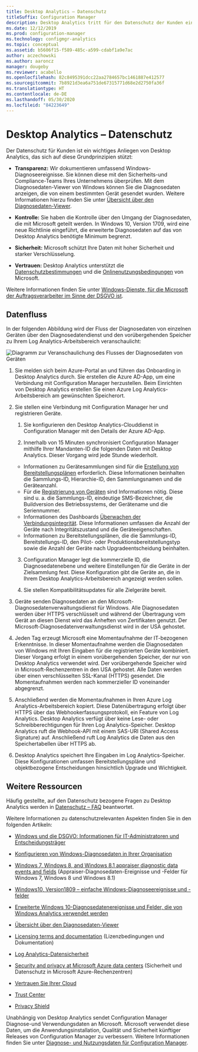 ```yaml
---
title: Desktop Analytics – Datenschutz
titleSuffix: Configuration Manager
description: Desktop Analytics tritt für den Datenschutz der Kunden ein.
ms.date: 12/12/2019
ms.prod: configuration-manager
ms.technology: configmgr-analytics
ms.topic: conceptual
ms.assetid: b5606f15-f589-485c-a599-cdabf1a9e7ac
author: aczechowski
ms.author: aaroncz
manager: dougeby
ms.reviewer: acabello
ms.openlocfilehash: 82c8495391dcc22aa2784657bc1461887e412577
ms.sourcegitcommit: 7b8921d3ea6a751de67315771d68e2d2750fa36f
ms.translationtype: HT
ms.contentlocale: de-DE
ms.lasthandoff: 05/30/2020
ms.locfileid: "84223649"
---
```

# <a name="desktop-analytics-data-privacy"></a>Desktop Analytics – Datenschutz

Der Datenschutz für Kunden ist ein wichtiges Anliegen von Desktop Analytics, das sich auf diese Grundprinzipien stützt:

- **Transparenz:** Wir dokumentieren umfassend Windows-Diagnoseereignisse. Sie können diese mit den Sicherheits-und Compliance-Teams Ihres Unternehmens überprüfen. Mit dem Diagnosedaten-Viewer von Windows können Sie die Diagnosedaten anzeigen, die von einem bestimmten Gerät gesendet wurden. Weitere Informationen hierzu finden Sie unter [Übersicht über den Diagnosedaten-Viewer](https://docs.microsoft.com/windows/configuration/diagnostic-data-viewer-overview).  

- **Kontrolle:** Sie haben die Kontrolle über den Umgang der Diagnosedaten, die mit Microsoft geteilt werden. In Windows 10, Version 1709, wird eine neue Richtlinie eingeführt, die erweiterte Diagnosedaten auf das von Desktop Analytics benötigte Minimum begrenzt.  

- **Sicherheit:** Microsoft schützt Ihre Daten mit hoher Sicherheit und starker Verschlüsselung.  

- **Vertrauen:** Desktop Analytics unterstützt die [Datenschutzbestimmungen](https://privacy.microsoft.com/privacystatement) und die [Onlinenutzungsbedingungen](https://www.microsoftvolumelicensing.com/DocumentSearch.aspx?Mode=3&DocumentTypeId=46) von Microsoft.  

Weitere Informationen finden Sie unter [Windows-Dienste, für die Microsoft der Auftragsverarbeiter im Sinne der DSGVO ist](https://docs.microsoft.com/windows/privacy/gdpr-it-guidance#windows-services-where-microsoft-is-the-processor-under-the-gdpr).<!-- 5353168 -->

## <a name="data-flow"></a>Datenfluss

In der folgenden Abbildung wird der Fluss der Diagnosedaten von einzelnen Geräten über den Diagnosedatendienst und den vorübergehenden Speicher zu Ihrem Log Analytics-Arbeitsbereich veranschaulicht:

![Diagramm zur Veranschaulichung des Flusses der Diagnosedaten von Geräten](media/da-data-flow.png)

1. Sie melden sich beim Azure-Portal an und führen das Onboarding in Desktop Analytics durch. Sie erstellen die Azure AD-App, um eine Verbindung mit Configuration Manager herzustellen. Beim Einrichten von Desktop Analytics erstellen Sie einen Azure Log Analytics-Arbeitsbereich am gewünschten Speicherort.  

2. Sie stellen eine Verbindung mit Configuration Manager her und registrieren Geräte.  

    1. Sie konfigurieren den Desktop Analytics-Clouddienst in Configuration Manager mit den Details der Azure AD-App.  

    2. Innerhalb von 15 Minuten synchronisiert Configuration Manager mithilfe Ihrer Mandanten-ID die folgenden Daten mit Desktop Analytics. Dieser Vorgang wird jede Stunde wiederholt.

      - Informationen zu Gerätesammlungen sind für die [Erstellung von Bereitstellungsplänen](create-deployment-plans.md) erforderlich. Diese Informationen beinhalten die Sammlungs-ID, Hierarchie-ID, den Sammlungsnamen und die Geräteanzahl. 
      - Für die [Registrierung von Geräten](enroll-devices.md) sind Informationen nötig. Diese sind u. a. die Sammlungs-ID, eindeutige SMS-Bezeichner, die Buildversion des Betriebssystems, der Gerätename und die Seriennummer.
      - Informationen des Dashboards [Überwachen der Verbindungsintegrität](monitor-connection-health.md). Diese Informationen umfassen die Anzahl der Geräte nach Integritätszustand und die Geräteeigenschaften.
      - Informationen zu Bereitstellungsplänen, die die Sammlungs-ID, Bereitstellungs-ID, den Pilot- oder Produktionsbereitstellungstyp sowie die Anzahl der Geräte nach Upgradeentscheidung beinhalten.

    3. Configuration Manager legt die kommerzielle ID, die Diagnosedatenebene und weitere Einstellungen für die Geräte in der Zielsammlung fest. Diese Konfiguration gibt die Geräte an, die in Ihrem Desktop Analytics-Arbeitsbereich angezeigt werden sollen.  

    4. Sie stellen Kompatibilitätsupdates für alle Zielgeräte bereit.  

3. Geräte senden Diagnosedaten an den Microsoft-Diagnosedatenverwaltungsdienst für Windows. Alle Diagnosedaten werden über HTTPS verschlüsselt und während der Übertragung vom Gerät an diesen Dienst wird das Anheften von Zertifikaten genutzt. Der Microsoft-Diagnosedatenverwaltungsdienst wird in der USA gehostet.

4. Jeden Tag erzeugt Microsoft eine Momentaufnahme der IT-bezogenen Erkenntnisse. In dieser Momentaufnahme werden die Diagnosedaten von Windows mit Ihren Eingaben für die registrierten Geräte kombiniert. Dieser Vorgang erfolgt in einem vorübergehenden Speicher, der nur von Desktop Analytics verwendet wird. Der vorübergehende Speicher wird in Microsoft-Rechenzentren in den USA gehostet. Alle Daten werden über einen verschlüsselten SSL-Kanal (HTTPS) gesendet. Die Momentaufnahmen werden nach kommerzieller ID voneinander abgegrenzt.  

5. Anschließend werden die Momentaufnahmen in Ihren Azure Log Analytics-Arbeitsbereich kopiert. Diese Datenübertragung erfolgt über HTTPS über das Webhookerfassungsprotokoll, ein Feature von Log Analytics. Desktop Analytics verfügt über keine Lese- oder Schreibberechtigungen für Ihren Log Analytics-Speicher. Desktop Analytics ruft die Webhook-API mit einem SAS-URI (Shared Access Signature) auf. Anschließend ruft Log Analytics die Daten aus den Speichertabellen über HTTPS ab.

6. Desktop Analytics speichert Ihre Eingaben im Log Analytics-Speicher. Diese Konfigurationen umfassen Bereitstellungspläne und objektbezogene Entscheidungen hinsichtlich Upgrade und Wichtigkeit.  

## <a name="other-resources"></a>Weitere Ressourcen

Häufig gestellte, auf den Datenschutz bezogene Fragen zu Desktop Analytics werden in [Datenschutz – FAQ](faq.md#privacy) beantwortet.

Weitere Informationen zu datenschutzrelevanten Aspekten finden Sie in den folgenden Artikeln:

- [Windows und die DSGVO: Informationen für IT-Administratoren und Entscheidungsträger](https://docs.microsoft.com/windows/privacy/gdpr-it-guidance)  

- [Konfigurieren von Windows-Diagnosedaten in Ihrer Organisation](https://docs.microsoft.com/windows/privacy/configure-windows-diagnostic-data-in-your-organization)  

- [Windows 7, Windows 8, and Windows 8.1 appraiser diagnostic data events and fields](https://docs.microsoft.com/previous-versions/windows/it-pro/windows-8.1-and-8/appraiser-diagnostic-data-events-and-fields) (Appraiser-Diagnosedaten-Ereignisse und -Felder für Windows 7, Windows 8 und Windows 8.1)  

- [Windows10, Version1809 – einfache Windows-Diagnoseereignisse und -felder](https://docs.microsoft.com/windows/privacy/basic-level-windows-diagnostic-events-and-fields-1809)  

- [Erweiterte Windows 10-Diagnosedatenereignisse und Felder, die von Windows Analytics verwendet werden](https://docs.microsoft.com/windows/privacy/enhanced-diagnostic-data-windows-analytics-events-and-fields)  

- [Übersicht über den Diagnosedaten-Viewer](https://docs.microsoft.com/windows/privacy/diagnostic-data-viewer-overview)  

- [Licensing terms and documentation](https://www.microsoftvolumelicensing.com/DocumentSearch.aspx?Mode=3&DocumentTypeId=31) (Lizenzbedingungen und Dokumentation)  

- [Log Analytics-Datensicherheit](https://docs.microsoft.com/azure/azure-monitor/platform/data-security)

- [Security and privacy at Microsoft Azure data centers](https://azure.microsoft.com/global-infrastructure/) (Sicherheit und Datenschutz in Microsoft Azure-Rechenzentren)  

- [Vertrauen Sie Ihrer Cloud](https://azure.microsoft.com/overview/trusted-cloud/)  

- [Trust Center](https://www.microsoft.com/trustcenter)  

- [Privacy Shield](https://www.privacyshield.gov/)  

Unabhängig von Desktop Analytics sendet Configuration Manager Diagnose-und Verwendungsdaten an Microsoft. Microsoft verwendet diese Daten, um die Anwendungsinstallation, Qualität und Sicherheit künftiger Releases von Configuration Manager zu verbessern. Weitere Informationen finden Sie unter [Diagnose- und Nutzungsdaten für Configuration Manager](../core/plan-design/diagnostics/diagnostics-and-usage-data.md).
